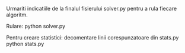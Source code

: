 Urmariti indicatiile de la finalul fisierului solver.py pentru a rula fiecare algoritm.

Rulare:
    python solver.py

Pentru creare statistici:
    decomentare linii corespunzatoare din stats.py
    python stats.py